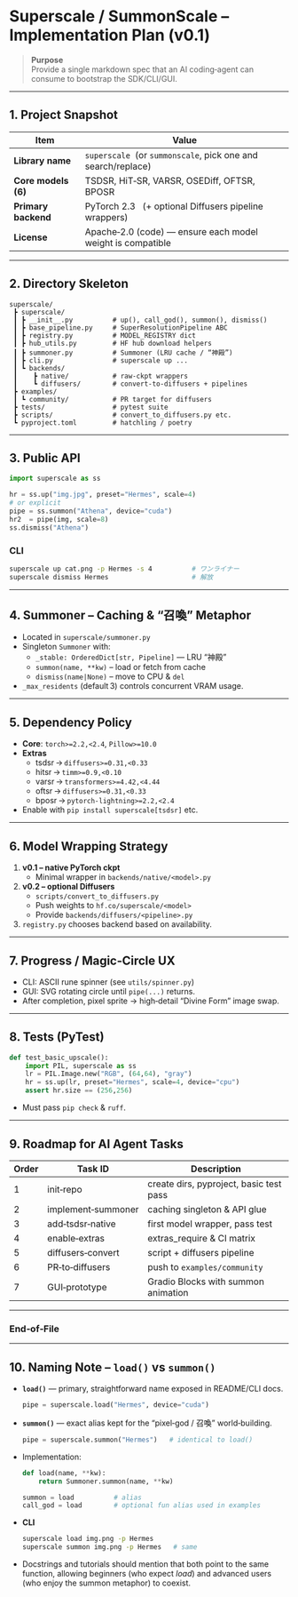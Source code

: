 
# Superscale / SummonScale – Implementation Plan (v0.1)

> **Purpose**  
> Provide a single markdown spec that an AI coding‑agent can consume to bootstrap the SDK/CLI/GUI.

---

## 1. Project Snapshot

| Item | Value |
|------|-------|
| **Library name** | `superscale`  (or `summonscale`, pick one and search/replace) |
| **Core models (6)** | TSDSR, HiT‑SR, VARSR, OSEDiff, OFTSR, BPOSR |
| **Primary backend** | PyTorch 2.3   (+ optional Diffusers pipeline wrappers) |
| **License** | Apache‑2.0 (code) — ensure each model weight is compatible |

---

## 2. Directory Skeleton

```text
superscale/
 ┣ superscale/
 ┃ ┣ __init__.py          # up(), call_god(), summon(), dismiss()
 ┃ ┣ base_pipeline.py     # SuperResolutionPipeline ABC
 ┃ ┣ registry.py          # MODEL_REGISTRY dict
 ┃ ┣ hub_utils.py         # HF hub download helpers
 ┃ ┣ summoner.py          # Summoner (LRU cache / “神殿”)
 ┃ ┣ cli.py               # superscale up ...
 ┃ ┗ backends/
 ┃    ┣ native/           # raw‐ckpt wrappers
 ┃    ┗ diffusers/        # convert‑to‑diffusers + pipelines
 ┣ examples/
 ┃ ┗ community/           # PR target for diffusers
 ┣ tests/                 # pytest suite
 ┣ scripts/               # convert_to_diffusers.py etc.
 ┗ pyproject.toml         # hatchling / poetry
```

---

## 3. Public API

```python
import superscale as ss

hr = ss.up("img.jpg", preset="Hermes", scale=4)
# or explicit
pipe = ss.summon("Athena", device="cuda")
hr2  = pipe(img, scale=8)
ss.dismiss("Athena")
```

### CLI

```bash
superscale up cat.png -p Hermes -s 4          # ワンライナー
superscale dismiss Hermes                     # 解放
```

---

## 4. Summoner – Caching & “召喚” Metaphor

* Located in `superscale/summoner.py`  
* Singleton `Summoner` with:  
  * `_stable: OrderedDict[str, Pipeline]` — LRU “神殿”  
  * `summon(name, **kw)` – load or fetch from cache  
  * `dismiss(name|None)` – move to CPU & `del`  
* `_max_residents` (default 3) controls concurrent VRAM usage.

---

## 5. Dependency Policy

* **Core**: `torch>=2.2,<2.4`, `Pillow>=10.0`
* **Extras**  
  * tsdsr → `diffusers>=0.31,<0.33`
  * hitsr → `timm>=0.9,<0.10`
  * varsr → `transformers>=4.42,<4.44`
  * oftsr → `diffusers>=0.31,<0.33`
  * bposr → `pytorch-lightning>=2.2,<2.4`
* Enable with `pip install superscale[tsdsr]` etc.

---

## 6. Model Wrapping Strategy

1. **v0.1 – native PyTorch ckpt**  
   * Minimal wrapper in `backends/native/<model>.py`
2. **v0.2 – optional Diffusers**  
   * `scripts/convert_to_diffusers.py`  
   * Push weights to `hf.co/superscale/<model>`  
   * Provide `backends/diffusers/<pipeline>.py`
3. `registry.py` chooses backend based on availability.

---

## 7. Progress / Magic‑Circle UX

* CLI: ASCII rune spinner (see `utils/spinner.py`)
* GUI: SVG rotating circle until `pipe(...)` returns.
* After completion, pixel sprite → high‑detail “Divine Form” image swap.

---

## 8. Tests (PyTest)

```python
def test_basic_upscale():
    import PIL, superscale as ss
    lr = PIL.Image.new("RGB", (64,64), "gray")
    hr = ss.up(lr, preset="Hermes", scale=4, device="cpu")
    assert hr.size == (256,256)
```

* Must pass `pip check` & `ruff`.

---

## 9. Roadmap for AI Agent Tasks

| Order | Task ID | Description |
|-------|---------|-------------|
| 1 | init‑repo | create dirs, pyproject, basic test pass |
| 2 | implement‑summoner | caching singleton & API glue |
| 3 | add‑tsdsr‑native | first model wrapper, pass test |
| 4 | enable‑extras | extras_require & CI matrix |
| 5 | diffusers‑convert | script + diffusers pipeline |
| 6 | PR‑to‑diffusers | push to `examples/community` |
| 7 | GUI‑prototype | Gradio Blocks with summon animation |

---

### End‑of‑File


---

## 10. Naming Note – `load()` vs `summon()`

* **`load()`** — primary, straightforward name exposed in README/CLI docs.  
  ```python
  pipe = superscale.load("Hermes", device="cuda")
  ```
* **`summon()`** — exact alias kept for the “pixel‑god / 召喚” world‑building.  
  ```python
  pipe = superscale.summon("Hermes")   # identical to load()
  ```
* Implementation:  
  ```python
  def load(name, **kw):
      return Summoner.summon(name, **kw)

  summon = load          # alias
  call_god = load        # optional fun alias used in examples
  ```
* **CLI**  
  ```bash
  superscale load img.png -p Hermes
  superscale summon img.png -p Hermes   # same
  ```
* Docstrings and tutorials should mention that both point to the same function, allowing beginners (who expect *load*) and advanced users (who enjoy the summon metaphor) to coexist.


